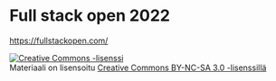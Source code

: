 # Full stack open 2022

<https://fullstackopen.com/>

<a rel="license" href="http://creativecommons.org/licenses/by-nc-sa/3.0/">
  <img alt="Creative Commons -lisenssi" style="border-width:0" src="https://i.creativecommons.org/l/by-nc-sa/3.0/88x31.png"
  />
</a>
<br/> Materiaali on lisensoitu
<a rel="license" href="http://creativecommons.org/licenses/by-nc-sa/3.0/">Creative Commons BY-NC-SA 3.0 -lisenssillä</a>
